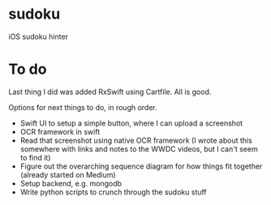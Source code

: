 # sudoku
iOS sudoku hinter


# To do
Last thing I did was added RxSwift using Cartfile. All is good.

Options for next things to do, in rough order.
* Swift UI to setup a simple button, where I can upload a screenshot
* OCR framework in swift
* Read that screenshot using native OCR framework (I wrote about this somewhere with links and notes to the WWDC videos, but I can't seem to find it)
* Figure out the overarching sequence diagram for how things fit together (already started on Medium)
* Setup backend, e.g. mongodb
* Write python scripts to crunch through the sudoku stuff
